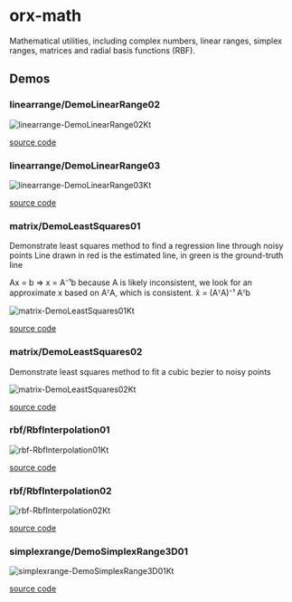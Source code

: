 # orx-math

Mathematical utilities, including complex numbers,
linear ranges, simplex ranges, matrices and radial basis functions (RBF).


<!-- __demos__ -->
## Demos
### linearrange/DemoLinearRange02



![linearrange-DemoLinearRange02Kt](https://raw.githubusercontent.com/openrndr/orx/media/orx-math/images/linearrange-DemoLinearRange02Kt.png)

[source code](src/jvmDemo/kotlin/linearrange/DemoLinearRange02.kt)

### linearrange/DemoLinearRange03



![linearrange-DemoLinearRange03Kt](https://raw.githubusercontent.com/openrndr/orx/media/orx-math/images/linearrange-DemoLinearRange03Kt.png)

[source code](src/jvmDemo/kotlin/linearrange/DemoLinearRange03.kt)

### matrix/DemoLeastSquares01

Demonstrate least squares method to find a regression line through noisy points
Line drawn in red is the estimated line, in green is the ground-truth line

Ax = b => x = A⁻¹b
because A is likely inconsistent, we look for an approximate x based on AᵀA, which is consistent.
x̂ = (AᵀA)⁻¹ Aᵀb

![matrix-DemoLeastSquares01Kt](https://raw.githubusercontent.com/openrndr/orx/media/orx-math/images/matrix-DemoLeastSquares01Kt.png)

[source code](src/jvmDemo/kotlin/matrix/DemoLeastSquares01.kt)

### matrix/DemoLeastSquares02

Demonstrate least squares method to fit a cubic bezier to noisy points

![matrix-DemoLeastSquares02Kt](https://raw.githubusercontent.com/openrndr/orx/media/orx-math/images/matrix-DemoLeastSquares02Kt.png)

[source code](src/jvmDemo/kotlin/matrix/DemoLeastSquares02.kt)

### rbf/RbfInterpolation01



![rbf-RbfInterpolation01Kt](https://raw.githubusercontent.com/openrndr/orx/media/orx-math/images/rbf-RbfInterpolation01Kt.png)

[source code](src/jvmDemo/kotlin/rbf/RbfInterpolation01.kt)

### rbf/RbfInterpolation02



![rbf-RbfInterpolation02Kt](https://raw.githubusercontent.com/openrndr/orx/media/orx-math/images/rbf-RbfInterpolation02Kt.png)

[source code](src/jvmDemo/kotlin/rbf/RbfInterpolation02.kt)

### simplexrange/DemoSimplexRange3D01



![simplexrange-DemoSimplexRange3D01Kt](https://raw.githubusercontent.com/openrndr/orx/media/orx-math/images/simplexrange-DemoSimplexRange3D01Kt.png)

[source code](src/jvmDemo/kotlin/simplexrange/DemoSimplexRange3D01.kt)
